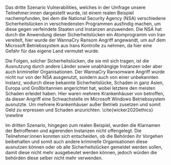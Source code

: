 Das dritte Szenario Vulnerabilities, welches in der Umfrage unsere Teilnehmer:innen dargestellt wurde, ist einem realen Beispiel nachempfunden, bei dem die National Security Agency (NSA) verschiedene Sicherheitslücken in verschiedensten Programmen ausfindig machen, um diese gegen verfeindete Staaten und Instanzen anzuwenden. 
Die NSA hat durch die Anwendung dieser Sicherheitslücken ein Atomprogramm von Iran vereitelt, hier wurde der WannaCry Ransom Angriff angewandt, um auf dem Microsoft Betriebssystem aus Irans Kontrolle zu nehmen, da hier eine Gefahr für das eigene Land vermutet wurde.

Die Folgen, solcher Sicherheitslücken, die sie mit sich tragen, ist die Ausnutzung durch andere Länder sowie unabhängige Instanzen oder aber auch krimineller Organisationen. Der WannaCry Ransomware Angriff wurde nicht nur von der NSA ausgenutzt, sondern auch von einer unbekannten Instanz, wodurch diese bekannte Sicherheitslücke, Schaden in ganz Asien, Europa und Großbritannien angerichtet hat, wobei letztere den meisten Schaden erleidet haben. Hier waren mehrere Krankenhäuser von betroffen, da dieser Angriff eine Schwachstelle im Microsoft Windows Betriebssystem ausnutzte. Um mehrere Krankenhäuser außer Betrieb zusetzen und somit Geld zu erpressen und Schaden anzurichten. \cite{wicker2020ethics} \newline

Im dritten Szenario, hingegen zum realen Beispiel, wurden die Klarnamen der Betroffenen und agierenden Instanzen nicht offengelegt. Die Teilnehmer:innen konnten sich entscheiden, ob die Behörden ihr Vorgehen beibehalten und somit auch andere kriminelle Organisationen diese ausnutzen können oder ob alle Sicherheitslücken gemeldet werden sollen, damit diese nicht mehr ausgebeutet werden können, jedoch würden die behörden diese selber nicht mehr verwenden.